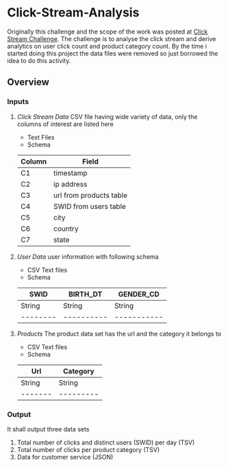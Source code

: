 # Click-Stream-Analysis

Originally this challenge and the scope of the work was posted at [Click Stream Challenge](https://github.com/prakashrd/spark-challenge-public). 
The challenge is to analyse the click stream and derive analytics on user click count and product category count.
By the time i started doing this project the data files were removed so just borrowed the idea to do this activity.


## Overview
### Inputs
1. *Click Stream Data* CSV file having wide variety of data, only the columns of interest are listed here
    - Text Files
    - Schema
    
    
     Column	| Field
    --------|-------
    C1	|timestamp
    C2	|ip address
    C3	|url from products table
    C4	|SWID from users table
    C5	|city
    C6	|country
    C7	|state
    
1. *User Data* user information with following schema
    - CSV Text files
    - Schema
    
    
    SWID    | BIRTH_DT |  GENDER_CD
    --------|----------|------------
    String  | String   | String
    --------|----------|-----------
    
1. *Products* The product data set has the url and the category it belongs to
    - CSV Text files
    - Schema
    
    
    Url    | Category
    -------|----------
    String | String
    -------|---------
    
 ### Output
 
 It shall output three data sets
 1. Total number of clicks and distinct users (SWID) per day (TSV)
 1. Total number of clicks per product category (TSV)
 1. Data for customer service (JSON)

